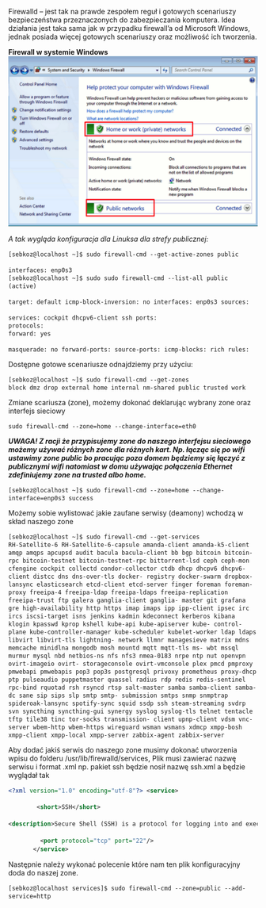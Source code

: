 Firewalld – jest tak na prawde zespołem reguł i gotowych scenariuszy bezpieczeństwa przeznaczonych do zabezpieczania komputera. Idea działania jest taka sama jak w przypadku firewall’a od Microsoft Windows, jednak posiada więcej gotowych scenariuszy oraz możliwość ich tworzenia.

**Firewall w systemie Windows**
![GNOME](/grafiki/3_8_6_firewalld.png)

*A tak wygląda konfiguracja dla Linuksa dla strefy publicznej:*
```
[sebkoz@localhost ~]$ sudo firewall-cmd --get-active-zones public

interfaces: enp0s3  
[sebkoz@localhost ~]$ sudo sudo firewall-cmd --list-all public (active)

target: default icmp-block-inversion: no interfaces: enp0s3 sources:

services: cockpit dhcpv6-client ssh ports:  
protocols:  
forward: yes

masquerade: no forward-ports: source-ports: icmp-blocks: rich rules:
```

Dostępne gotowe scenariusze odnajdziemy przy użyciu:

```
[sebkoz@localhost ~]$ sudo firewall-cmd --get-zones  
block dmz drop external home internal nm-shared public trusted work
```

Zmiane scariusza (zone), możemy dokonać deklarując wybrany zone oraz interfejs sieciowy
```
sudo firewall-cmd --zone=home --change-interface=eth0
```
***UWAGA! Z racji że przypisujemy zone do naszego interfejsu sieciowego możemy używać różnych zone dla różnych kart. Np. łącząc się po wifi ustawimy zone public bo pracując poza domem będziemy się łączyć z publicznymi wifi natomiast w domu używając połączenia Ethernet zdefiniujemy zone na trusted albo home.***

```
[sebkoz@localhost ~]$ sudo firewall-cmd --zone=home --change-interface=enp0s3 success
```

Możemy sobie wylistować jakie zaufane serwisy (deamony) wchodzą w skład naszego zone
```
[sebkoz@localhost ~]$ sudo firewall-cmd --get-services  
RH-Satellite-6 RH-Satellite-6-capsule amanda-client amanda-k5-client amqp amqps apcupsd audit bacula bacula-client bb bgp bitcoin bitcoin-rpc bitcoin-testnet bitcoin-testnet-rpc bittorrent-lsd ceph ceph-mon cfengine cockpit collectd condor-collector ctdb dhcp dhcpv6 dhcpv6-client distcc dns dns-over-tls docker- registry docker-swarm dropbox-lansync elasticsearch etcd-client etcd-server finger foreman foreman-proxy freeipa-4 freeipa-ldap freeipa-ldaps freeipa-replication freeipa-trust ftp galera ganglia-client ganglia- master git grafana gre high-availability http https imap imaps ipp ipp-client ipsec irc ircs iscsi-target isns jenkins kadmin kdeconnect kerberos kibana klogin kpasswd kprop kshell kube-api kube-apiserver kube- control-plane kube-controller-manager kube-scheduler kubelet-worker ldap ldaps libvirt libvirt-tls lightning- network llmnr managesieve matrix mdns memcache minidlna mongodb mosh mountd mqtt mqtt-tls ms- wbt mssql murmur mysql nbd netbios-ns nfs nfs3 nmea-0183 nrpe ntp nut openvpn ovirt-imageio ovirt- storageconsole ovirt-vmconsole plex pmcd pmproxy pmwebapi pmwebapis pop3 pop3s postgresql privoxy prometheus proxy-dhcp ptp pulseaudio puppetmaster quassel radius rdp redis redis-sentinel rpc-bind rquotad rsh rsyncd rtsp salt-master samba samba-client samba-dc sane sip sips slp smtp smtp- submission smtps snmp snmptrap spideroak-lansync spotify-sync squid ssdp ssh steam-streaming svdrp svn syncthing syncthing-gui synergy syslog syslog-tls telnet tentacle tftp tile38 tinc tor-socks transmission- client upnp-client vdsm vnc-server wbem-http wbem-https wireguard wsman wsmans xdmcp xmpp-bosh xmpp-client xmpp-local xmpp-server zabbix-agent zabbix-server
```

Aby dodać jakiś serwis do naszego zone musimy dokonać utworzenia wpisu do folderu /usr/lib/firewalld/services, Plik musi zawierać nazwę serwisu i format .xml np. pakiet ssh będzie nosił nazwę ssh.xml a będzie wyglądał tak

```xml
<?xml version="1.0" encoding="utf-8"?> <service>

        <short>SSH</short>

<description>Secure Shell (SSH) is a protocol for logging into and executing commands on remote machines. It provides secure encrypted communications. If you plan on accessing your machine remotely via SSH over a firewalled interface, enable this option. You need the openssh-server package installed for this option to be useful.</description>

         <port protocol="tcp" port="22"/>
       </service>
```

Następnie należy wykonać polecenie które nam ten plik konfiguracyjny doda do naszej zone.

```
[sebkoz@localhost services]$ sudo firewall-cmd --zone=public --add-service=http
```